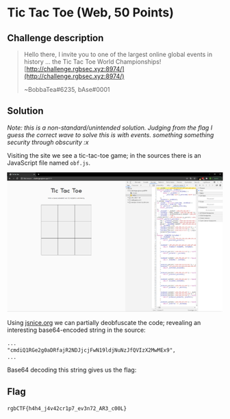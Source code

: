 # Tic Tac Toe (Web, 50 Points)

## Challenge description

> Hello there, I invite you to one of the largest online global events in history ... the Tic Tac Toe World Championships!
> [http://challenge.rgbsec.xyz:8974/](http://challenge.rgbsec.xyz:8974/)
>
> ~BobbaTea#6235, bAse#0001
>

## Solution

_Note: this is a non-standard/unintended solution. Judging from the flag I guess the correct wave to solve this is with events. something something security through obscurity :x_

Visiting the site we see a tic-tac-toe game; in the sources there is an JavaScript file named `obf.js`.

![ss1](images/ss1.png)

Using [jsnice.org](jsnice.org) we can partially deobfuscate the code; revealing an interesting base64-encoded string in the source:

```
...
"cmdiQ1RGe2g0aDRfajR2NDJjcjFwN19ldjNuNzJfQVIzX2MwMEx9",
...
```

Base64 decoding this string gives us the flag:

## Flag
```rgbCTF{h4h4_j4v42cr1p7_ev3n72_AR3_c00L}```